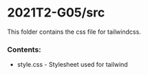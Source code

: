 # 2021T2-G05/src
This folder contains the css file for tailwindcss.
<br>
### Contents:
- style.css - Stylesheet used for tailwind
